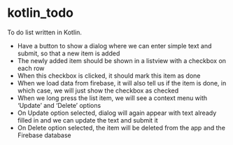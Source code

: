 # kotlin_todo
To do list written in Kotlin.


* Have a button to show a dialog where we can enter simple text and submit, so that a new item is added
* The newly added item should be shown in a listview with a checkbox on each row
* When this checkbox is clicked, it should mark this item as done
* When we load data from firebase, it will also tell us if the item is done, in which case, we will just show the checkbox as checked
* When we long press the list item, we will see a context menu with ‘Update’ and ‘Delete’ options
* On Update option selected, dialog will again appear with text already filled in and we can update the text and submit it
* On Delete option selected, the item will be deleted from the app and the Firebase database